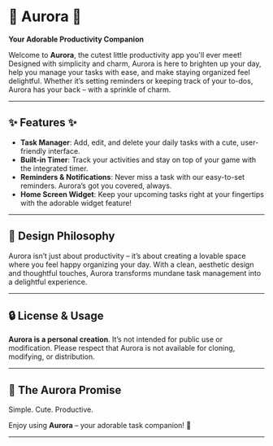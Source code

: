 # 🌸 Aurora 🌸
**Your Adorable Productivity Companion**

Welcome to **Aurora**, the cutest little productivity app you'll ever meet! Designed with simplicity and charm, Aurora is here to brighten up your day, help you manage your tasks with ease, and make staying organized feel delightful. Whether it’s setting reminders or keeping track of your to-dos, Aurora has your back – with a sprinkle of charm.

---

## ✨ Features ✨
- **Task Manager**: Add, edit, and delete your daily tasks with a cute, user-friendly interface.
- **Built-in Timer**: Track your activities and stay on top of your game with the integrated timer.
- **Reminders & Notifications**: Never miss a task with our easy-to-set reminders. Aurora’s got you covered, always.
- **Home Screen Widget**: Keep your upcoming tasks right at your fingertips with the adorable widget feature!

---

## 🎨 Design Philosophy
Aurora isn’t just about productivity – it’s about creating a lovable space where you feel happy organizing your day. With a clean, aesthetic design and thoughtful touches, Aurora transforms mundane task management into a delightful experience.

---

## 🔒 License & Usage
**Aurora is a personal creation**. It’s not intended for public use or modification. Please respect that Aurora is not available for cloning, modifying, or distribution.

---

## 🌸 The Aurora Promise
Simple. Cute. Productive.

Enjoy using **Aurora** – your adorable task companion! 🌟

---

